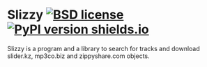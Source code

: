 # Slizzy [![BSD license](https://img.shields.io/badge/License-BSD-blue.svg)](https://opensource.org/licenses/BSD-3-Clause) [![PyPI version shields.io](https://img.shields.io/pypi/v/slizzy.svg)](https://pypi.python.org/pypi/slizzy/)
Slizzy is a program and a library to search for tracks and download slider.kz, mp3co.biz and zippyshare.com objects.
